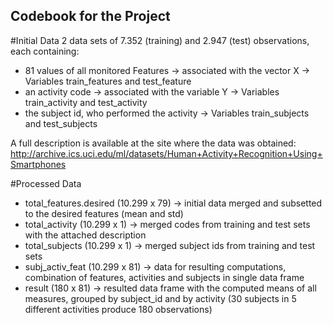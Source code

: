 ﻿## Codebook for the Project

#Initial Data
2 data sets of 7.352 (training) and 2.947 (test) observations, each containing:
- 81 values of all monitored Features -> associated with the vector X -> Variables train_features and test_feature
- an activity code -> associated with the variable Y -> Variables train_activity and test_activity
- the subject id, who performed the activity -> Variables train_subjects and test_subjects

A full description is available at the site where the data was obtained:
http://archive.ics.uci.edu/ml/datasets/Human+Activity+Recognition+Using+Smartphones

#Processed Data
- total_features.desired (10.299 x 79) -> initial data merged and subsetted to the desired features (mean and std)
- total_activity (10.299 x 1) -> merged codes from training and test sets with the attached description
- total_subjects (10.299 x 1) -> merged subject ids from training and test sets
- subj_activ_feat (10.299 x 81) -> data for resulting computations, combination of features, activities and subjects in single data frame
- result (180 x 81) -> resulted data frame with the computed means of all measures, grouped by subject_id and by activity (30 subjects in 5 different activities produce 180 observations) 

 
